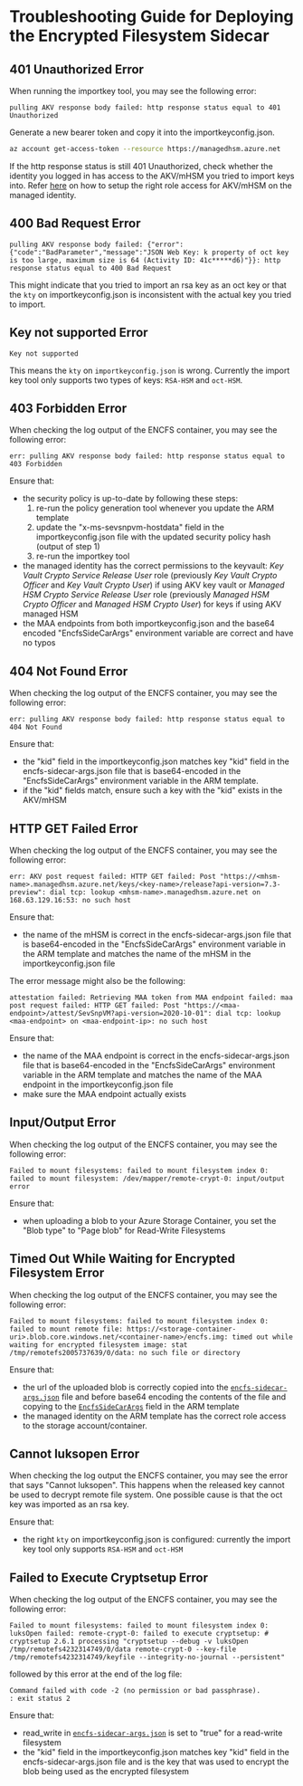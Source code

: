 # Troubleshooting Guide for Deploying the Encrypted Filesystem Sidecar

## 401 Unauthorized Error

When running the importkey tool, you may see the following error:

```text
pulling AKV response body failed: http response status equal to 401 Unauthorized
```

Generate a new bearer token and copy it into the importkeyconfig.json.

```bash
az account get-access-token --resource https://managedhsm.azure.net
```

If the http response status is still 401 Unauthorized, check whether the identity you logged in has access to the AKV/mHSM you tried to import keys into. Refer [here](https://github.com/microsoft/confidential-sidecar-containers/tree/main/examples/encfs#2-setup-azure-key-vault-and-generate-user-managed-identity) on how to setup the right role access for AKV/mHSM on the managed identity. 

## 400 Bad Request Error 

```
pulling AKV response body failed: {"error":{"code":"BadParameter","message":"JSON Web Key: k property of oct key is too large, maximum size is 64 (Activity ID: 41c*****d6)"}}: http response status equal to 400 Bad Request

```

This might indicate that you tried to import an rsa key as an oct key or that the `kty` on importkeyconfig.json is inconsistent with the actual key you tried to import.

## Key not supported Error 

```
Key not supported
```

This means the `kty` on `importkeyconfig.json` is wrong. Currently the import key tool only supports two types of keys: `RSA-HSM` and `oct-HSM`. 

## 403 Forbidden Error

When checking the log output of the ENCFS container, you may see the following error:

```text
err: pulling AKV response body failed: http response status equal to 403 Forbidden
```

Ensure that:

- the security policy is up-to-date by following these steps:
    1. re-run the policy generation tool whenever you update the ARM template
    2. update the "x-ms-sevsnpvm-hostdata" field in the importkeyconfig.json file with the updated security policy hash (output of step 1)
    3. re-run the importkey tool
- the managed identity has the correct permissions to the keyvault: *Key Vault Crypto Service Release User* role (previously *Key Vault Crypto Officer* and *Key Vault Crypto User*) if using AKV key vault or *Managed HSM Crypto Service Release User* role (previously *Managed HSM Crypto Officer* and *Managed HSM Crypto User*) for keys if using AKV managed HSM
- the MAA endpoints from both importkeyconfig.json and the base64 encoded "EncfsSideCarArgs" environment variable are correct and have no typos

## 404 Not Found Error

When checking the log output of the ENCFS container, you may see the following error:

```text
err: pulling AKV response body failed: http response status equal to 404 Not Found
```

Ensure that:

- the "kid" field in the importkeyconfig.json matches key "kid" field in the encfs-sidecar-args.json file that is base64-encoded in the "EncfsSideCarArgs" environment variable in the ARM template.
- if the "kid" fields match, ensure such a key with the "kid" exists in the AKV/mHSM

## HTTP GET Failed Error

When checking the log output of the ENCFS container, you may see the following error:

```text
err: AKV post request failed: HTTP GET failed: Post "https://<mhsm-name>.managedhsm.azure.net/keys/<key-name>/release?api-version=7.3-preview": dial tcp: lookup <mhsm-name>.managedhsm.azure.net on 168.63.129.16:53: no such host
```

Ensure that:

- the name of the mHSM is correct in the encfs-sidecar-args.json file that is base64-encoded in the "EncfsSideCarArgs" environment variable in the ARM template and matches the name of the mHSM in the importkeyconfig.json file

The error message might also be the following: 

```text
attestation failed: Retrieving MAA token from MAA endpoint failed: maa post request failed: HTTP GET failed: Post "https://<maa-endpoint>/attest/SevSnpVM?api-version=2020-10-01": dial tcp: lookup <maa-endpoint> on <maa-endpoint-ip>: no such host
```

Ensure that: 

- the name of the MAA endpoint is correct in the encfs-sidecar-args.json file that is base64-encoded in the "EncfsSideCarArgs" environment variable in the ARM template and matches the name of the MAA endpoint in the importkeyconfig.json file
- make sure the MAA endpoint actually exists

## Input/Output Error

When checking the log output of the ENCFS container, you may see the following error:

```text
Failed to mount filesystems: failed to mount filesystem index 0: failed to mount filesystem: /dev/mapper/remote-crypt-0: input/output error
```

Ensure that:

- when uploading a blob to your Azure Storage Container, you set the "Blob type" to "Page blob" for Read-Write Filesystems

## Timed Out While Waiting for Encrypted Filesystem Error

When checking the log output of the ENCFS container, you may see the following error:

```text
Failed to mount filesystems: failed to mount filesystem index 0: failed to mount remote file: https://<storage-container-uri>.blob.core.windows.net/<container-name>/encfs.img: timed out while waiting for encrypted filesystem image: stat /tmp/remotefs2005737639/0/data: no such file or directory
```

Ensure that:

- the url of the uploaded blob is correctly copied into the [`encfs-sidecar-args.json`](encfs-sidecar-args.json#L5) file and before base64 encoding the contents of the file and copying to the [`EncfsSideCarArgs`](aci-arm-template.json#L36) field in the ARM template
- the managed identity on the ARM template has the correct role access to the storage account/container. 

## Cannot luksopen Error

When checking the log output the ENCFS container, you may see the error that says "Cannot luksopen". This happens when the released key cannot be used to decrypt remote file system. One possible cause is that the oct key was imported as an rsa key. 

Ensure that: 

- the right `kty` on importkeyconfig.json is configured: currently the import key tool only supports `RSA-HSM` and `oct-HSM`

## Failed to Execute Cryptsetup Error

When checking the log output of the ENCFS container, you may see the following error:

```text
Failed to mount filesystems: failed to mount filesystem index 0: luksOpen failed: remote-crypt-0: failed to execute cryptsetup: # cryptsetup 2.6.1 processing "cryptsetup --debug -v luksOpen /tmp/remotefs4232314749/0/data remote-crypt-0 --key-file /tmp/remotefs4232314749/keyfile --integrity-no-journal --persistent"
```

followed by this error at the end of the log file:

```text
Command failed with code -2 (no permission or bad passphrase).
: exit status 2
```

Ensure that:

- read_write in [`encfs-sidecar-args.json`](encfs-sidecar-args.json#L7) is set to "true" for a read-write filesystem
- the "kid" field in the importkeyconfig.json matches key "kid" field in the encfs-sidecar-args.json file and is the key that was used to encrypt the blob being used as the encrypted filesystem
